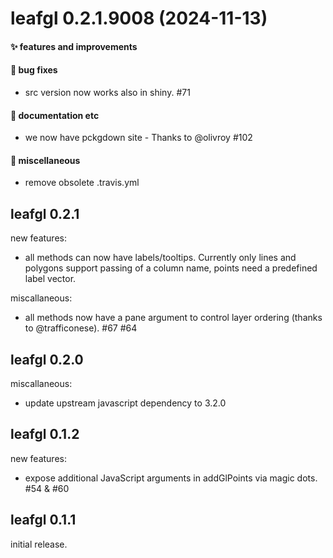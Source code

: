 # leafgl 0.2.1.9008 (2024-11-13)

#### ✨ features and improvements

#### 🐛 bug fixes

  * src version now works also in shiny. #71

#### 💬 documentation etc

  * we now have pckgdown site - Thanks to @olivroy #102

#### 🍬 miscellaneous

  * remove obsolete .travis.yml


## leafgl 0.2.1

new features:

  * all methods can now have labels/tooltips. Currently only lines and polygons support passing of a column name, points need a predefined label vector.

miscallaneous:

  * all methods now have a pane argument to control layer ordering (thanks to @trafficonese). #67 #64
  
## leafgl 0.2.0

miscallaneous:

  * update upstream javascript dependency to 3.2.0

## leafgl 0.1.2

new features:

  * expose additional JavaScript arguments in addGlPoints via magic dots. #54 & #60


## leafgl 0.1.1

initial release.
